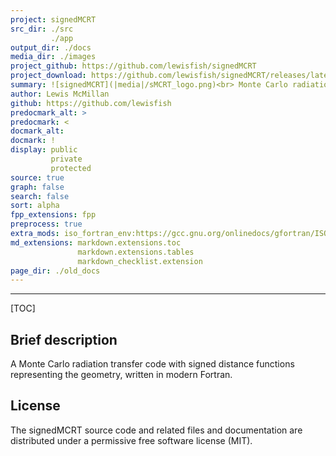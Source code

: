 ```yaml
---
project: signedMCRT
src_dir: ./src
         ./app
output_dir: ./docs
media_dir: ./images
project_github: https://github.com/lewisfish/signedMCRT
project_download: https://github.com/lewisfish/signedMCRT/releases/latest
summary: ![signedMCRT](|media|/sMCRT_logo.png)<br> Monte Carlo radiation transfer (MCRT) using Signed Distance functions (SDF)
author: Lewis McMillan
github: https://github.com/lewisfish
predocmark_alt: >
predocmark: <
docmark_alt:
docmark: !
display: public
         private
         protected
source: true
graph: false
search: false
sort: alpha
fpp_extensions: fpp
preprocess: true
extra_mods: iso_fortran_env:https://gcc.gnu.org/onlinedocs/gfortran/ISO_005fFORTRAN_005fENV.html
md_extensions: markdown.extensions.toc
               markdown.extensions.tables
               markdown_checklist.extension
page_dir: ./old_docs
---
```


--------------------
[TOC]

Brief description
-----------------

A Monte Carlo radiation transfer code with signed distance functions representing the geometry, written in modern Fortran.

License
-------

The signedMCRT source code and related files and documentation are
distributed under a permissive free software license (MIT).

